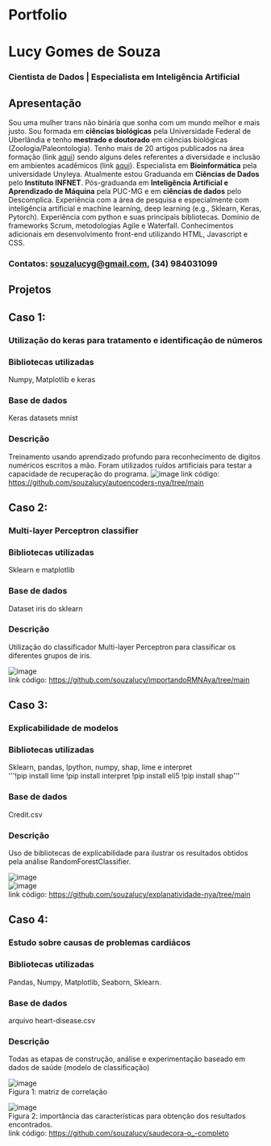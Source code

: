 # Portfolio
# Lucy Gomes de Souza
### Cientista de Dados | Especialista em Inteligência Artificial

## Apresentação

Sou uma mulher trans não binária que sonha com um mundo melhor e mais justo. Sou formada em **ciências biológicas** pela Universidade Federal de Uberlândia e tenho **mestrado e doutorado** em ciências biológicas (Zoologia/Paleontologia). Tenho mais de 20 artigos publicados na área formação (link [aqui](https://drive.google.com/drive/folders/1CfPFaUpHO_4ErGDjUGNTMiSYs2J7-fwq?usp=drive_link)) sendo alguns deles referentes a diversidade e inclusão em ambientes acadêmicos (link [aqui](https://drive.google.com/drive/folders/11Q2HYoz-rivWxeK3xw6aHjxxygkNUIjX?usp=drive_link)). Especialista em **Bioinformática** pela universidade Unyleya. Atualmente estou Graduanda em **Ciências de Dados** pelo **Instituto INFNET**. Pós-graduanda em **Inteligência Artificial e Aprendizado de Máquina** pela PUC-MG e em **ciências de dados** pelo Descomplica. Experiência com a área de pesquisa e especialmente com inteligência artificial e machine learning, deep learning (e.g., Sklearn, Keras, Pytorch). Experiência com python e suas principais bibliotecas. Domínio de frameworks Scrum, metodologias Agile e Waterfall. Conhecimentos adicionais em desenvolvimento front-end utilizando HTML, Javascript e CSS.

### Contatos: souzalucyg@gmail.com, (34) 984031099

## Projetos

## Caso 1:
### Utilização do keras para tratamento e identificação de números

### Bibliotecas utilizadas
Numpy, Matplotlib e keras

### Base de dados
Keras datasets mnist

### Descrição
Treinamento usando aprendizado profundo para reconhecimento de digitos numéricos escritos a mão. Foram utilizados ruídos artificiais para testar a capacidade de recuperação do programa.
![image](https://github.com/souzalucy/autoencoders-nya/assets/59371771/5e6b67dd-f37c-4b87-b23e-aa8cd44201aa)
link código: https://github.com/souzalucy/autoencoders-nya/tree/main

## Caso 2:
### Multi-layer Perceptron classifier

### Bibliotecas utilizadas
Sklearn e matplotlib

### Base de dados
Dataset iris do sklearn

### Descrição
Utilização do classificador Multi-layer Perceptron para classificar os diferentes grupos de iris. 

![image](https://github.com/souzalucy/importandoRMNAya/assets/59371771/4bcdbac8-37e5-4be4-9102-f7d5a57b1ad3)
<br/>
link código: https://github.com/souzalucy/importandoRMNAya/tree/main

## Caso 3:
### Explicabilidade de modelos 

### Bibliotecas utilizadas
Sklearn, pandas, Ipython, numpy, shap, lime e interpret
<br/>
'''!pip install lime
!pip install interpret
!pip install  eli5
!pip install shap'''

### Base de dados
Credit.csv

### Descrição
Uso de bibliotecas de explicabilidade para ilustrar os resultados obtidos pela análise RandomForestClassifier.

![image](https://github.com/souzalucy/explanatividade-nya/assets/59371771/4584b2a1-a649-4a6a-8744-fbdfa454a33a)
<br/>
![image](https://github.com/souzalucy/explanatividade-nya/assets/59371771/bb46d16b-aaeb-4e2b-9590-2372f2cb6710)
<br/>
link código: https://github.com/souzalucy/explanatividade-nya/tree/main

## Caso 4: 
### Estudo sobre causas de problemas cardiácos
### Bibliotecas utilizadas
Pandas, Numpy, Matplotlib, Seaborn, Sklearn.

### Base de dados
arquivo heart-disease.csv

### Descrição
Todas as etapas de construção, análise e experimentação baseado em dados de saúde (modelo de classificação)

![image](https://github.com/souzalucy/saudecora-o_-completo/assets/59371771/b8145eed-aaab-46fb-9ecb-c44a97a9138c)
<br/>
Figura 1: matriz de correlação

![image](https://github.com/souzalucy/saudecora-o_-completo/assets/59371771/bf4ad470-bfb4-4a04-af28-02c3d5f1a509)
<br/>
Figura 2: importância das características para obtenção dos resultados encontrados.
<br/>
link código: https://github.com/souzalucy/saudecora-o_-completo
